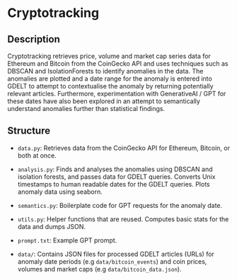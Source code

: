 # Cryptotracking

## Description

Cryptotracking retrieves price, volume and market cap series data for Ethereum and Bitcoin from the CoinGecko API and uses techniques such as DBSCAN and IsolationForests to identify anomalies in the data. The anomalies are plotted and a date range for the anomaly is entered into GDELT to attempt to contextualise the anomaly by returning potentially relevant articles. Furthermore, experimentation with GenerativeAI / GPT for these dates have also been explored in an attempt to semantically understand anomalies further than statistical findings.

## Structure

- `data.py`: Retrieves data from the CoinGecko API for Ethereum, Bitcoin, or both at once.
- `analysis.py`: Finds and analyses the anomalies using DBSCAN and isolation forests, and passes data for GDELT queries. Converts Unix timestamps to human readable dates for the GDELT queries. Plots anomaly data using seaborn.

- `semantics.py`: Boilerplate code for GPT requests for the anomaly date.
- `utils.py`: Helper functions that are reused. Computes basic stats for the data and dumps JSON.

- `prompt.txt`: Example GPT prompt.

- `data/`: Contains JSON files for processed GDELT articles (URLs) for anomaly date periods (e.g `data/bitcoin_events`) and coin prices, volumes and market caps (e.g `data/bitcoin_data.json`).